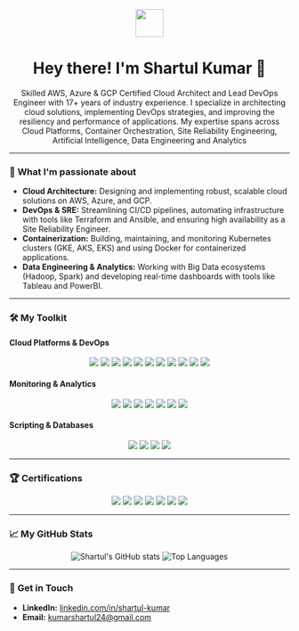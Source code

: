 <div align="center">
  <img src="https://najjaved.github.io/najjaved/assets/hi.gif" width="50" />
  <h1>Hey there! I'm Shartul Kumar 👋</h1>
  <p>
    Skilled AWS, Azure & GCP Certified Cloud Architect and Lead DevOps Engineer with 17+ years of industry experience. I specialize in architecting cloud solutions, implementing DevOps strategies, and improving the resiliency and performance of applications. My expertise spans across Cloud Platforms, Container Orchestration, Site Reliability Engineering, Artificial Intelligence, Data Engineering and Analytics 
  </p>
</div>

---

### 🚀 **What I'm passionate about**

* **Cloud Architecture:** Designing and implementing robust, scalable cloud solutions on AWS, Azure, and GCP.
* **DevOps & SRE:** Streamlining CI/CD pipelines, automating infrastructure with tools like Terraform and Ansible, and ensuring high availability as a Site Reliability Engineer.
* **Containerization:** Building, maintaining, and monitoring Kubernetes clusters (GKE, AKS, EKS) and using Docker for containerized applications.
* **Data Engineering & Analytics:** Working with Big Data ecosystems (Hadoop, Spark) and developing real-time dashboards with tools like Tableau and PowerBI.

---

### 🛠️ **My Toolkit**

#### **Cloud Platforms & DevOps**
<p align="center">
  <img src="https://img.shields.io/badge/AWS-232F3E?style=for-the-badge&logo=amazon-aws&logoColor=white" />
  <img src="https://img.shields.io/badge/Azure-0078D4?style=for-the-badge&logo=microsoft-azure&logoColor=white" />
  <img src="https://img.shields.io/badge/GCP-4285F4?style=for-the-badge&logo=google-cloud&logoColor=white" />
  <img src="https://img.shields.io/badge/Docker-2496ED?style=for-the-badge&logo=docker&logoColor=white" />
  <img src="https://img.shields.io/badge/Kubernetes-326CE5?style=for-the-badge&logo=kubernetes&logoColor=white" />
  <img src="https://img.shields.io/badge/OpenShift-EE0000?style=for-the-badge&logo=red-hat-openshift&logoColor=white" />
  <img src="https://img.shields.io/badge/Terraform-7B42BC?style=for-the-badge&logo=terraform&logoColor=white" />
  <img src="https://img.shields.io/badge/Ansible-EE0000?style=for-the-badge&logo=ansible&logoColor=white" />
  <img src="https://img.shields.io/badge/Jenkins-D24939?style=for-the-badge&logo=jenkins&logoColor=white" />
  <img src="https://img.shields.io/badge/Git-F05032?style=for-the-badge&logo=git&logoColor=white" />
  <img src="https://img.shields.io/badge/Istio-466BBF?style=for-the-badge&logo=istio&logoColor=white" />
</p>

#### **Monitoring & Analytics**
<p align="center">
  <img src="https://img.shields.io/badge/Prometheus-E6522C?style=for-the-badge&logo=prometheus&logoColor=white" />
  <img src="https://img.shields.io/badge/Datadog-632CA6?style=for-the-badge&logo=datadog&logoColor=white" />
  <img src="https://img.shields.io/badge/Dynatrace-0062C9?style=for-the-badge&logo=dynatrace&logoColor=white" />
  <img src="https://img.shields.io/badge/Hadoop-F58428?style=for-the-badge&logo=apache-hadoop&logoColor=white" />
  <img src="https://img.shields.io/badge/Spark-E25A1C?style=for-the-badge&logo=apache-spark&logoColor=white" />
  <img src="https://img.shields.io/badge/Tableau-E97627?style=for-the-badge&logo=tableau&logoColor=white" />
  <img src="https://img.shields.io/badge/PowerBI-F2C811?style=for-the-badge&logo=power-bi&logoColor=white" />
</p>

#### **Scripting & Databases**
<p align="center">
  <img src="https://img.shields.io/badge/Python-3776AB?style=for-the-badge&logo=python&logoColor=white" />
  <img src="https://img.shields.io/badge/Shell_Script-121011?style=for-the-badge&logo=gnu-bash&logoColor=white" />
  <img src="https://img.shields.io/badge/SQL-4479A1?style=for-the-badge&logo=postgresql&logoColor=white" />
  <img src="https://img.shields.io/badge/NoSQL-4479A1?style=for-the-badge&logo=mongodb&logoColor=white" />
</p>

---

### 🏆 **Certifications**
<p align="center">
  <img src="https://img.shields.io/badge/Microsoft%20Certified-Azure%20Solutions%20Architect%20Expert-0078D4?style=for-the-badge&logo=microsoft-azure&logoColor=white" />
  <img src="https://img.shields.io/badge/AWS%20Certified-Solutions%20Architect%20Associate-FF9900?style=for-the-badge&logo=amazon-aws&logoColor=white" />
  <img src="https://img.shields.io/badge/Microsoft%20Certified-Azure%20DevOps%20Engineer%20Expert-0078D4?style=for-the-badge&logo=microsoft-azure&logoColor=white" />
  <img src="https://img.shields.io/badge/Certified%20Kubernetes%20Administrator-326CE5?style=for-the-badge&logo=kubernetes&logoColor=white" />
  <img src="https://img.shields.io/badge/Google%20Cloud%20Certified-Cloud%20Engineer-4285F4?style=for-the-badge&logo=google-cloud&logoColor=white" />
  <img src="https://img.shields.io/badge/Microsoft%20Certified-Azure%20Administrator%20Associate-0078D4?style=for-the-badge&logo=microsoft-azure&logoColor=white" />
  <img src="https://img.shields.io/badge/Terraform%20Certified-Associate-7B42BC?style=for-the-badge&logo=terraform&logoColor=white" />
</p>

---

### 📈 **My GitHub Stats**

<p align="center">
  <img src="https://github-readme-stats.vercel.app/api?username=kshartul&show_icons=true&theme=vue-dark&hide_border=true&count_private=true" alt="Shartul's GitHub stats" />
  <img src="https://github-readme-stats.vercel.app/api/top-langs/?username=kshartul&layout=compact&theme=vue-dark&hide_border=true" alt="Top Languages" />
</p>

---

### 📧 **Get in Touch**

* **LinkedIn:** [linkedin.com/in/shartul-kumar](https://www.linkedin.com/in/shartul-kumar)
* **Email:** kumarshartul24@gmail.com
